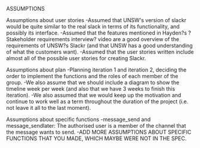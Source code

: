 ASSUMPTIONS

Assumptions about user stories
-Assumed that UNSW's version of slackr would be quite similar to the real slack in terms of its functionality, and possibly its interface.
-Assumed that the features mentioned in Hayden?s ?Stakeholder requirements interview? video are a good overview of the requirements of UNSW?s Slackr (and that UNSW has a good understanding of what the customers want).
-Assumed that the user stories written include almost all of the possible user stories for creating Slackr.

Assumptions about plan
-Planning iteration 1 and iteration 2, deciding the order to implement the functions and the roles of each member of the group.
-We also assume that we should include a diagram to show the timeline week per week (and also that we have 3 weeks to finish this iteration).
-We also assumed that we would keep up the motivation and continue to work well as a term throughout the duration of the project (i.e. not leave it all to the last moment).

Assumptions about specific functions
-message_send and message_sendlater: The authorised user is a member of the channel that the message wants to send.
-ADD MORE ASSUMPTIONS ABOUT SPECIFIC FUNCTIONS THAT YOU MADE, WHICH MAYBE WERE NOT IN THE SPEC.

